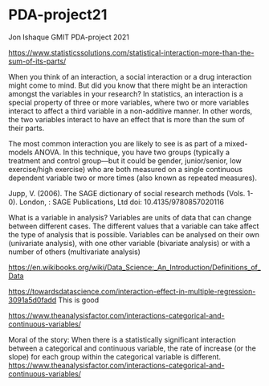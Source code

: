 # PDA-project21
Jon Ishaque GMIT PDA-project 2021


https://www.statisticssolutions.com/statistical-interaction-more-than-the-sum-of-its-parts/

When you think of an interaction, a social interaction or a drug interaction might come to mind. But did you know that there might be an interaction amongst the variables in your research? In statistics, an interaction is a special property of three or more variables, where two or more variables interact to affect a third variable in a non-additive manner. In other words, the two variables interact to have an effect that is more than the sum of their parts.

The most common interaction you are likely to see is as part of a mixed-models ANOVA. In this technique, you have two groups (typically a treatment and control group—but it could be gender, junior/senior, low exercise/high exercise) who are both measured on a single continuous dependent variable two or more times (also known as repeated measures).

Jupp, V. (2006). The SAGE dictionary of social research methods (Vols. 1-0). London, : SAGE Publications, Ltd doi: 10.4135/9780857020116


What is a variable in analysis?
Variables are units of data that can change between different cases. The different values that a variable can take affect the type of analysis that is possible. Variables can be analysed on their own (univariate analysis), with one other variable (bivariate analysis) or with a number of others (multivariate analysis)

https://en.wikibooks.org/wiki/Data_Science:_An_Introduction/Definitions_of_Data

https://towardsdatascience.com/interaction-effect-in-multiple-regression-3091a5d0fadd This is good

https://www.theanalysisfactor.com/interactions-categorical-and-continuous-variables/

Moral of the story: When there is a statistically significant interaction between a categorical and continuous variable, the rate of increase (or the slope) for each group within the categorical variable is different.
https://www.theanalysisfactor.com/interactions-categorical-and-continuous-variables/


